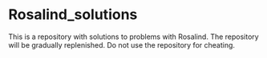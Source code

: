 # Rosalind_solutions
This is a repository with solutions to problems with Rosalind. The repository will be gradually replenished. Do not use the repository for cheating.
